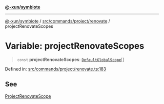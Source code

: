 [**@-xun/symbiote**](../../../../../README.md)

***

[@-xun/symbiote](../../../../../README.md) / [src/commands/project/renovate](../README.md) / projectRenovateScopes

# Variable: projectRenovateScopes

> `const` **projectRenovateScopes**: [`DefaultGlobalScope`](../../../../configure/enumerations/DefaultGlobalScope.md)[]

Defined in: [src/commands/project/renovate.ts:183](https://github.com/Xunnamius/symbiote/blob/ff83c030b043e6b14171cac5526d31c5c826c51f/src/commands/project/renovate.ts#L183)

## See

[ProjectRenovateScope](../../../../configure/enumerations/DefaultGlobalScope.md)

